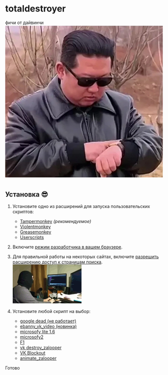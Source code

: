 # totaldestroyer
фичи от дайвинчи
![Image](/ebat/3zRJnaxzzXPpKTZBbfieU9Hushrx-ZwF9X7nRxI2y0Ov8nEctipOdllLwLQcP-N2tu3RVbtYIHCWZa-BUnc2O_N_.jpg)
<br>
#

## Установка 😎

1. Установите одно из расширений для запуска пользовательских скриптов:

    - [Tampermonkey](https://www.tampermonkey.net/) _(рекомендуемое)_
    - [Violentmonkey](https://violentmonkey.github.io/)
    - [Greasemonkey](https://www.greasespot.net/)
    - [Userscripts](https://github.com/quoid/userscripts)

2. Включите [режим разработчика в вашем браузере](https://www.tampermonkey.net/faq.php?locale=ru#Q209).
3. Для правильной работы на некоторых сайтах, включите [разрешить расширению доступ к страницам поиска](https://github.com/elchupacabr/totaldestroyer/issues/1).
![Image](/ebat/animation.gif.mp4.gif)

5. Установите любой скрипт на выбор:
   - [google dead (не работает)](https://github.com/elchupacabr/totaldestroyer/raw/main/google_dead.user.js)
   - [ebanny_vk_video (новинка)](https://github.com/elchupacabr/totaldestroyer/raw/main/ebanniy_vk_video.user.js)
   - [microsofy lite 1.6](https://github.com/elchupacabr/totaldestroyer/raw/main/microsofy.user.js)
   - [microsofy2](https://github.com/elchupacabr/totaldestroyer/raw/main/microsofy2.user.js)
   - [F1](https://github.com/elchupacabr/totaldestroyer/raw/main/f1.user.js)
   - [vk destroy_zalooper](https://github.com/elchupacabr/totaldestroyer/raw/main/vk_destroy_zalooper.user.js)
   - [VK Blockout](https://github.com/elchupacabr/totaldestroyer/raw/main/vk_blockout.user.js)
   - [animate_zalooper](https://github.com/elchupacabr/totaldestroyer/raw/main/animate_zalooper.user.js)

Готово
